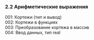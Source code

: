 ﻿### 2.2 Арифметические выражения   

001: Кортежи (тип и вывод)   
002: Кортежи в функциях  
003: Преобразование кортежа в массив   
004: Ввод данных, тип real
